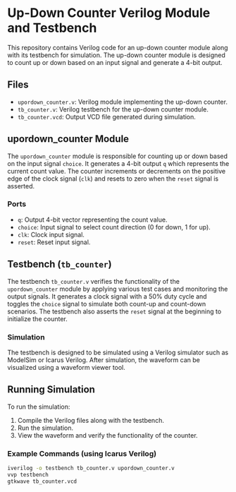 # Up-Down Counter Verilog Module and Testbench

This repository contains Verilog code for an up-down counter module along with its testbench for simulation. The up-down counter module is designed to count up or down based on an input signal and generate a 4-bit output.

## Files

- `upordown_counter.v`: Verilog module implementing the up-down counter.
- `tb_counter.v`: Verilog testbench for the up-down counter module.
- `tb_counter.vcd`: Output VCD file generated during simulation.

## upordown_counter Module

The `upordown_counter` module is responsible for counting up or down based on the input signal `choice`. It generates a 4-bit output `q` which represents the current count value. The counter increments or decrements on the positive edge of the clock signal (`clk`) and resets to zero when the `reset` signal is asserted.

### Ports

- `q`: Output 4-bit vector representing the count value.
- `choice`: Input signal to select count direction (0 for down, 1 for up).
- `clk`: Clock input signal.
- `reset`: Reset input signal.

## Testbench (`tb_counter`)

The testbench `tb_counter.v` verifies the functionality of the `upordown_counter` module by applying various test cases and monitoring the output signals. It generates a clock signal with a 50% duty cycle and toggles the `choice` signal to simulate both count-up and count-down scenarios. The testbench also asserts the `reset` signal at the beginning to initialize the counter.

### Simulation

The testbench is designed to be simulated using a Verilog simulator such as ModelSim or Icarus Verilog. After simulation, the waveform can be visualized using a waveform viewer tool.

## Running Simulation

To run the simulation:

1. Compile the Verilog files along with the testbench.
2. Run the simulation.
3. View the waveform and verify the functionality of the counter.

### Example Commands (using Icarus Verilog)

```bash
iverilog -o testbench tb_counter.v upordown_counter.v
vvp testbench
gtkwave tb_counter.vcd
